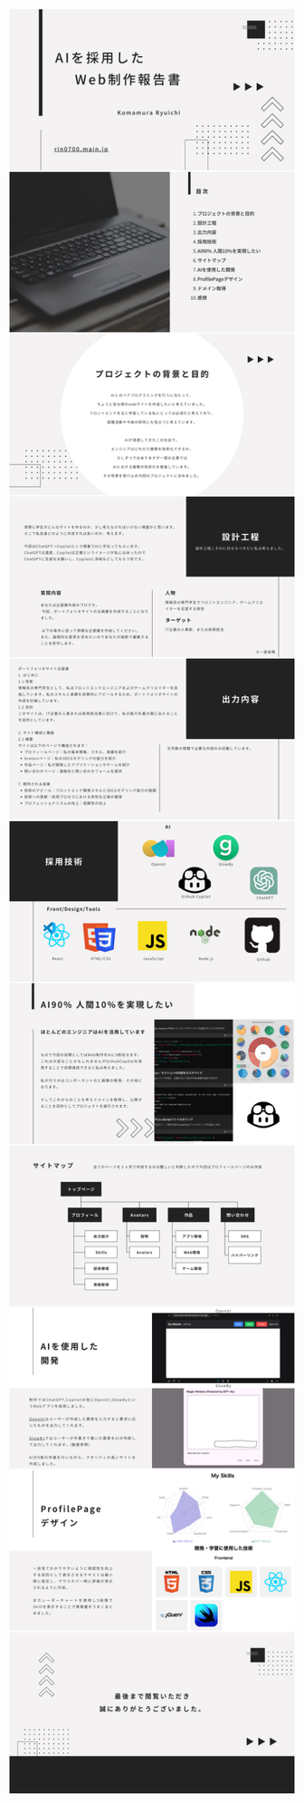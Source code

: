 <img src="https://github.com/rin0700/pf-site/blob/main/src/img/ReadMeImgs/pf1.png">
<img src="https://github.com/rin0700/pf-site/blob/main/src/img/ReadMeImgs/pf2.png">
<img src="https://github.com/rin0700/pf-site/blob/main/src/img/ReadMeImgs/pf3.png">
<img src="https://github.com/rin0700/pf-site/blob/main/src/img/ReadMeImgs/pf4.png">
<img src="https://github.com/rin0700/pf-site/blob/main/src/img/ReadMeImgs/pf5.png">
<img src="https://github.com/rin0700/pf-site/blob/main/src/img/ReadMeImgs/pf6.png">
<img src="https://github.com/rin0700/pf-site/blob/main/src/img/ReadMeImgs/pf7.png">
<img src="https://github.com/rin0700/pf-site/blob/main/src/img/ReadMeImgs/pf8.png">
<img src="https://github.com/rin0700/pf-site/blob/main/src/img/ReadMeImgs/pf9.png">
<img src="https://github.com/rin0700/pf-site/blob/main/src/img/ReadMeImgs/pf10.png">
<img src="https://github.com/rin0700/pf-site/blob/main/src/img/ReadMeImgs/pf12.png">
